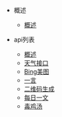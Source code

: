 - 概述

  - [概述](/)

- api列表

  - [概述](/api)
  - [天气接口](/weather)
  - [Bing美图](/nicebing)
  - [一言](/hitokoto)
  - [二维码生成](/qrcode)
  - [每日一文](/onearticle)
  - [毒鸡汤](/nows)
